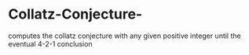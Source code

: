 # Collatz-Conjecture-
computes the collatz conjecture with any given positive integer until the eventual 4-2-1 conclusion 
